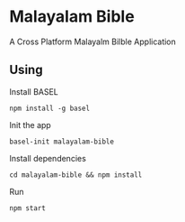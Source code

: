 # Malayalam Bible
A Cross Platform Malayalm Bilble Application

## Using
Install BASEL
```shell
npm install -g basel
```
Init the app
```shel
basel-init malayalam-bible
```

Install dependencies
```shell
cd malayalam-bible && npm install
```

Run
```shell
npm start
```
